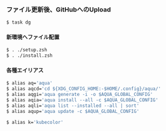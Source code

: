 ### ファイル更新後、GitHubへのUpload
```zsh
$ task dg
```

#### 新環境へファイル配置
```zsh
$ . ./setup.zsh
$ . ./install.zsh
```

#### 各種エイリアス
```zsh
$ alias aq='aqua'
$ alias aqcd='cd ${XDG_CONFIG_HOME:-$HOME/.config}/aqua/'
$ alias aqgi='aqua generate -i -o $AQUA_GLOBAL_CONFIG'
$ alias aqia='aqua install --all -c $AQUA_GLOBAL_CONFIG'
$ alias aqli='aqua list --installed --all | sort'
$ alias aqup='aqua update -c $AQUA_GLOBAL_CONFIG'

$ alias k='kubecolor'
```